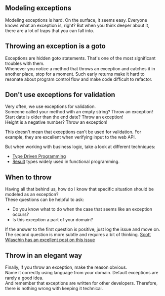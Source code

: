 ## Modeling exceptions

Modeling exceptions is hard. On the surface, it seems easy. Everyone knows what an exception is, right? But when you think deeper about it, there are a lot of traps that you can fall into. 

## Throwing an exception is a goto
Exceptions are hidden goto statements. That's one of the most significant troubles with them.  
Whenever you notice a method that throws an exception and catches it in another place, stop for a moment. Such early returns make it hard to resonate about program control flow and make code difficult to refactor.

## Don't use exceptions for validation
Very often, we use exceptions for validation.  
Someone called your method with an empty string? Throw an exception!  
Start date is older than the end date? Throw an exception!  
Height is a negative number? Throw an exception!    


This doesn't mean that exceptions can't be used for validation.
For example, they are excellent when verifying input to the web API.  
  
But when working with business logic, take a look at different techniques:  
* [Type Driven Programming](https://lexi-lambda.github.io/blog/2019/11/05/parse-don-t-validate/)
* [Result](https://fsharpforfunandprofit.com/posts/elevated-world-3/#example-validation-using-applicative-style-and-monadic-style) types widely used in functional programming.

## When to throw
Having all that behind us, how do I know that specific situation should be modeled as an exception?  
These questions can be helpful to ask:
* Do you know what to do when the case that seems like an exception occurs?
* Is this exception a part of your domain?  

If the answer to the first question is positive, just log the issue and move on.  
The second question is more subtle and requires a bit of thinking.
 [Scott Wlaschin has an excellent post on this issue](https://fsharpforfunandprofit.com/posts/designing-with-types-making-illegal-states-unrepresentable/)  

## Throw in an elegant way
Finally, if you throw an exception, make the reason obvious.  
Name it correctly using language from your domain. Default exceptions are rarely a good idea.   
And remember that exceptions are written for other developers. Therefore, there is nothing wrong with keeping it technical.



